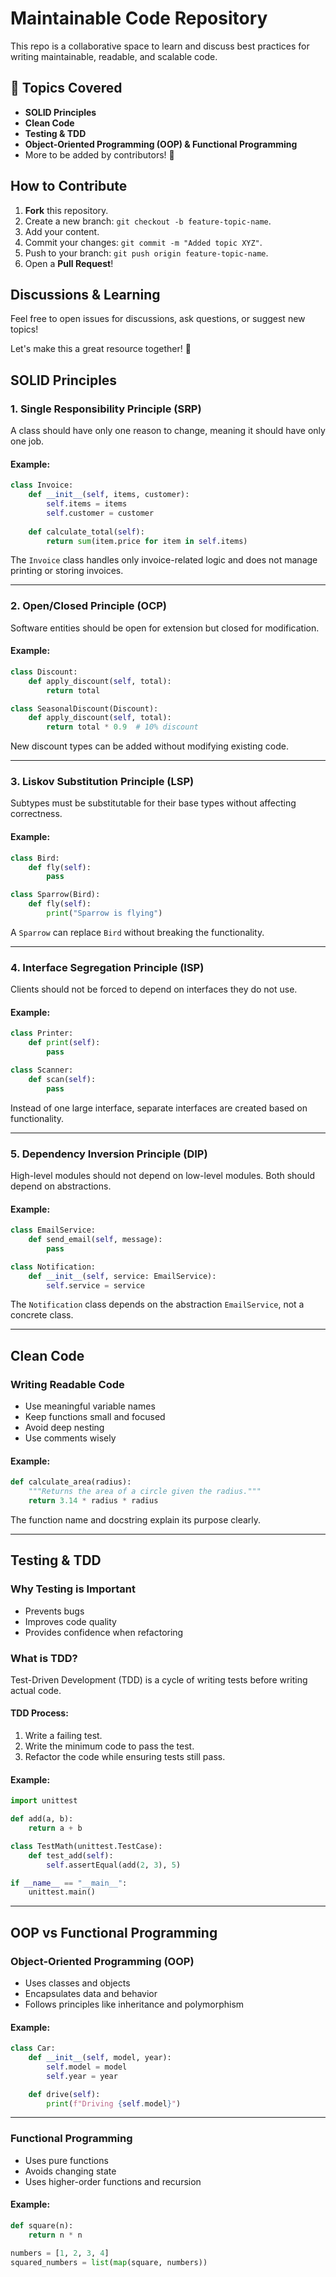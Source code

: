 # Maintainable Code Repository

This repo is a collaborative space to learn and discuss best practices for writing maintainable, readable, and scalable code.

## 📌 Topics Covered
- **SOLID Principles**
- **Clean Code**
- **Testing & TDD**
- **Object-Oriented Programming (OOP) & Functional Programming**
- More to be added by contributors! 🚀

## How to Contribute
1. **Fork** this repository.
2. Create a new branch: `git checkout -b feature-topic-name`.
3. Add your content.
4. Commit your changes: `git commit -m "Added topic XYZ"`.
5. Push to your branch: `git push origin feature-topic-name`.
6. Open a **Pull Request**!

## Discussions & Learning
Feel free to open issues for discussions, ask questions, or suggest new topics!

Let's make this a great resource together! 🎯

## SOLID Principles

### 1. Single Responsibility Principle (SRP)
A class should have only one reason to change, meaning it should have only one job.

#### Example:
```python
class Invoice:
    def __init__(self, items, customer):
        self.items = items
        self.customer = customer
    
    def calculate_total(self):
        return sum(item.price for item in self.items)
```

The `Invoice` class handles only invoice-related logic and does not manage printing or storing invoices.

---
### 2. Open/Closed Principle (OCP)
Software entities should be open for extension but closed for modification.

#### Example:
```python
class Discount:
    def apply_discount(self, total):
        return total

class SeasonalDiscount(Discount):
    def apply_discount(self, total):
        return total * 0.9  # 10% discount
```

New discount types can be added without modifying existing code.

---
### 3. Liskov Substitution Principle (LSP)
Subtypes must be substitutable for their base types without affecting correctness.

#### Example:
```python
class Bird:
    def fly(self):
        pass

class Sparrow(Bird):
    def fly(self):
        print("Sparrow is flying")
```

A `Sparrow` can replace `Bird` without breaking the functionality.

---
### 4. Interface Segregation Principle (ISP)
Clients should not be forced to depend on interfaces they do not use.

#### Example:
```python
class Printer:
    def print(self):
        pass

class Scanner:
    def scan(self):
        pass
```

Instead of one large interface, separate interfaces are created based on functionality.

---
### 5. Dependency Inversion Principle (DIP)
High-level modules should not depend on low-level modules. Both should depend on abstractions.

#### Example:
```python
class EmailService:
    def send_email(self, message):
        pass

class Notification:
    def __init__(self, service: EmailService):
        self.service = service
```

The `Notification` class depends on the abstraction `EmailService`, not a concrete class.

---
## Clean Code

### Writing Readable Code
- Use meaningful variable names
- Keep functions small and focused
- Avoid deep nesting
- Use comments wisely

#### Example:
```python
def calculate_area(radius):
    """Returns the area of a circle given the radius."""
    return 3.14 * radius * radius
```

The function name and docstring explain its purpose clearly.

---
## Testing & TDD

### Why Testing is Important
- Prevents bugs
- Improves code quality
- Provides confidence when refactoring

### What is TDD?
Test-Driven Development (TDD) is a cycle of writing tests before writing actual code.

#### TDD Process:
1. Write a failing test.
2. Write the minimum code to pass the test.
3. Refactor the code while ensuring tests still pass.

#### Example:
```python
import unittest

def add(a, b):
    return a + b

class TestMath(unittest.TestCase):
    def test_add(self):
        self.assertEqual(add(2, 3), 5)

if __name__ == "__main__":
    unittest.main()
```

---
## OOP vs Functional Programming

### Object-Oriented Programming (OOP)
- Uses classes and objects
- Encapsulates data and behavior
- Follows principles like inheritance and polymorphism

#### Example:
```python
class Car:
    def __init__(self, model, year):
        self.model = model
        self.year = year

    def drive(self):
        print(f"Driving {self.model}")
```

---
### Functional Programming
- Uses pure functions
- Avoids changing state
- Uses higher-order functions and recursion

#### Example:
```python
def square(n):
    return n * n

numbers = [1, 2, 3, 4]
squared_numbers = list(map(square, numbers))
```

